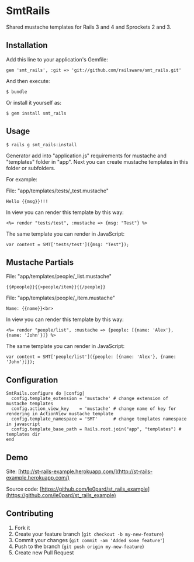 # SmtRails

Shared mustache templates for Rails 3 and 4 and Sprockets 2 and 3.

## Installation

Add this line to your application's Gemfile:

    gem 'smt_rails', :git => 'git://github.com/railsware/smt_rails.git'

And then execute:

    $ bundle

Or install it yourself as:

    $ gem install smt_rails

## Usage

    $ rails g smt_rails:install

Generator add into "application.js" requirements for mustache and "templates" folder in "app". Next you can create mustache templates in this folder or subfolders.

For example:

File: "app/templates/tests/_test.mustache"

    Hello {{msg}}!!!

In view you can render this template by this way:

    <%= render "tests/test", :mustache => {msg: "Test"} %>

The same template you can render in JavaScript:

    var content = SMT['tests/test']({msg: "Test"});

## Mustache Partials

File: "app/templates/people/_list.mustache"

    {{#people}}{{>people/item}}{{/people}}

File: "app/templates/people/_item.mustache"

    Name: {{name}}<br>

In view you can render this template by this way:

    <%= render "people/list", :mustache => {people: [{name: 'Alex'}, {name: 'John'}]} %>

The same template you can render in JavaScript:

    var content = SMT['people/list']({people: [{name: 'Alex'}, {name: 'John'}]});

## Configuration

    SmtRails.configure do |config|
      config.template_extension = 'mustache' # change extension of mustache templates
      config.action_view_key    = 'mustache' # change name of key for rendering in ActionView mustache template
      config.template_namespace = 'SMT'      # change templates namespace in javascript
      config.template_base_path = Rails.root.join("app", "templates") # templates dir
    end

## Demo

Site: [http://st-rails-example.herokuapp.com/](http://st-rails-example.herokuapp.com/)

Source code: [https://github.com/le0pard/st_rails_example](https://github.com/le0pard/st_rails_example)

## Contributing

1. Fork it
2. Create your feature branch (`git checkout -b my-new-feature`)
3. Commit your changes (`git commit -am 'Added some feature'`)
4. Push to the branch (`git push origin my-new-feature`)
5. Create new Pull Request

